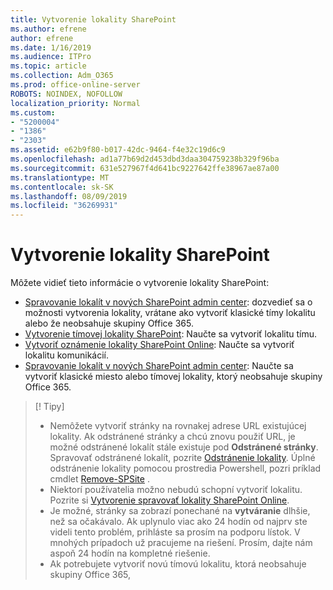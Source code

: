 ```yaml
---
title: Vytvorenie lokality SharePoint
ms.author: efrene
author: efrene
ms.date: 1/16/2019
ms.audience: ITPro
ms.topic: article
ms.collection: Adm_O365
ms.prod: office-online-server
ROBOTS: NOINDEX, NOFOLLOW
localization_priority: Normal
ms.custom:
- "5200004"
- "1386"
- "2303"
ms.assetid: e62b9f80-b017-42dc-9464-f4e32c19d6c9
ms.openlocfilehash: ad1a77b69d2d453dbd3daa304759238b329f96ba
ms.sourcegitcommit: 631e527967f4d641bc9227642ffe38967ae87a00
ms.translationtype: MT
ms.contentlocale: sk-SK
ms.lasthandoff: 08/09/2019
ms.locfileid: "36269931"
---
```

# <a name="create-a-sharepoint-site"></a>Vytvorenie lokality SharePoint

Môžete vidieť tieto informácie o vytvorenie lokality SharePoint:
- [Spravovanie lokalít v nových SharePoint admin center](https://docs.microsoft.com/sharepoint/manage-site-creation): dozvedieť sa o možnosti vytvorenia lokality, vrátane ako vytvoriť klasické tímy lokalitu alebo že neobsahuje skupiny Office 365.
- [Vytvorenie tímovej lokality SharePoint](https://support.office.com/article/create-a-team-site-in-sharepoint-ef10c1e7-15f3-42a3-98aa-b5972711777d?ui=en-US&amp;rs=en-US&amp;ad=US): Naučte sa vytvoriť lokalitu tímu.
- [Vytvoriť oznámenie lokality SharePoint Online](https://support.office.com/article/7fb44b20-a72f-4d2c-9173-fc8f59ba50eb): Naučte sa vytvoriť lokalitu komunikácií.
- [Spravovanie lokalít v nových SharePoint admin center](https://docs.microsoft.com/sharepoint/manage-sites-in-new-admin-center#create-a-site): Naučte sa vytvoriť klasické miesto alebo tímovej lokality, ktorý neobsahuje skupiny Office 365.


  
> [! Tipy]
> - Nemôžete vytvoriť stránky na rovnakej adrese URL existujúcej lokality. Ak odstránené stránky a chcú znovu použiť URL, je možné odstránené lokalít stále existuje pod **Odstránené stránky**. Spravovať odstránené lokalít, pozrite [Odstránenie lokality](https://docs.microsoft.com/sharepoint/manage-sites-in-new-admin-center#delete-a-site). Úplné odstránenie lokality pomocou prostredia Powershell, pozri príklad cmdlet [Remove-SPSite](https://docs.microsoft.com/sharepoint/manage-sites-in-new-admin-center#delete-a-site) .
> - Niektorí používatelia možno nebudú schopní vytvoriť lokalitu. Pozrite si [Vytvorenie spravovať lokality SharePoint Online](https://docs.microsoft.com/sharepoint/manage-site-creation).
> - Je možné, stránky sa zobrazí ponechané na **vytváranie** dlhšie, než sa očakávalo. Ak uplynulo viac ako 24 hodín od najprv ste videli tento problém, prihláste sa prosím na podporu lístok. V mnohých prípadoch už pracujeme na riešení. Prosím, dajte nám aspoň 24 hodín na kompletné riešenie.
> - Ak potrebujete vytvoriť novú tímovú lokalitu, ktorá neobsahuje skupiny Office 365, 


